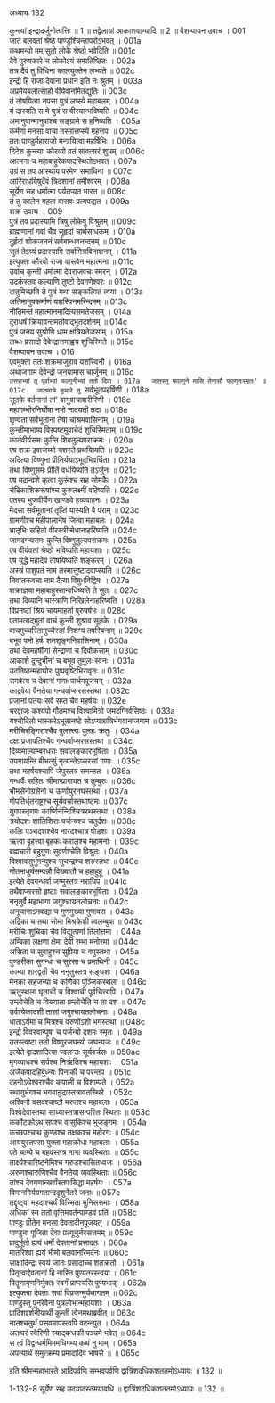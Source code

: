 अध्यायः 132

कुन्त्यां इन्द्रादर्जुनोत्पत्तिः ॥ 1 ॥ तद्वेलायां आकाशवाण्यादि ॥ 2 ॥
वैशम्पायन उवाच ।	001  
जाते बलवतां श्रेष्ठे पाण्डुश्चिन्तापरोऽभवत् ।	001a  
कथमन्यो मम सुतो लोके श्रेष्ठो भवेदिति ॥	001c  
दैवे पुरुषकारे च लोकोऽयं सम्प्रतिष्ठितः ।	002a  
तत्र दैवं तु विधिना कालयुक्तेन लभ्यते ॥	002c  
इन्द्रो हि राजा देवानां प्रधान इति नः श्रुतम् ।	003a  
अप्रमेयबलोत्साहो वीर्यवानमितद्युतिः ॥	003c  
तं तोषयित्वा तपसा पुत्रं लप्स्ये महाबलम् ।	004a  
यं दास्यति स मे पुत्रं स वीरयान्भविष्यति ॥	004c  
अमानुषान्मानुषांश्च सङ्ग्रामे स हनिष्यति ।	005a  
कर्मणा मनसा वाचा तस्मात्तप्स्ये महत्तपः ॥	005c  
ततः पाण्डुर्महाराजो मन्त्रयित्वा महर्षिभिः ।	006a  
दिदेश कुन्त्याः कौरव्यो व्रतं सांवत्सरं शुभम् ॥	006c  
आत्मना च महाबाहुरेकपादस्थितोऽभवत् ।	007a  
उग्रं स तप आस्थाय परमेण समाधिना ॥	007c  
आरिराधयिषुर्देवं त्रिदशानां तमीश्वरम् ।	008a  
सूर्येण सह धर्मात्मा पर्यतप्यत भारत ॥	008c  
तं तु कालेन महता वासवः प्रत्यपद्यत ।	009a  
शक्र उवाच ।	009  
पुत्रं तव प्रदास्यामि त्रिषु लोकेषु विश्रुतम् ॥	009c  
ब्राह्मणानां गवां चैव सुहृदां चार्थसाधकम् ।	010a  
दुर्हृदां शोकजननं सर्वबान्धवनन्दनम् ॥	010c  
सुतं तेऽग्र्यं प्रदास्यामि सर्वामित्रविनाशनम् ।	011a  
इत्युक्तः कौरवो राजा वासवेन महात्मना ॥	011c  
उवाच कुन्तीं धर्मात्मा देवराजवचः स्मरन् ।	012a  
उदर्कस्तव कल्याणि तुष्टो देवगणेश्वरः ॥	012c  
दातुमिच्छति ते पुत्रं यथा सङ्कल्पितं त्वया ।	013a  
अतिमानुषकर्माणं यशस्विनमरिन्दमम् ॥	013c  
नीतिमन्तं महात्मानमादित्यसमतेजसम् ।	014a  
दुराधर्षं क्रियावन्तमतीवाद्भुतदर्शनम् ॥	014c  
पुत्रं जनय सुश्रोणि धाम क्षत्रियतेजसाम् ।	015a  
लब्धः प्रसादो देवेन्द्रात्तमाह्वय शुचिस्मिते ॥	015c  
वैशम्पायन उवाच ।	016  
एवमुक्ता ततः शक्रमाजुहाव यशस्विनी ।	016a  
अथाजगाम देवेन्द्रो जनयामास चार्जुनम् ॥	016c  
`उत्तराभ्यां तु पूर्वाभ्यां फल्गुनीभ्यां ततो दिवा ।	017a  
जातस्तु फाल्गुने मासि तेनासौ फल्गुनःस्मृतः' ॥	017c  
जातमात्रे कुमारे तु `सर्वभूतप्रहर्षिणी ।	018a  
सूतके वर्तमानां तां' वागुवाचाशरीरिणी ।	018c  
महागम्भीरनिर्घोषा नभो नादयती तदा ॥	018e  
शृण्वतां सर्वभूतानां तेषां चाश्रमवासिनाम् ।	019a  
कुन्तीमाभाष्य विस्पष्टमुवाचेदं शुचिस्मिताम् ॥	019c  
कार्तवीर्यसमः कुन्ति शिवतुल्यपराक्रमः ।	020a  
एष शक्र इवाजय्यो यशस्ते प्रथयिष्यति ॥	020c  
अदित्या विष्णुना प्रीतिर्यथाऽभूदभिवर्धिता ।	021a  
तथा विष्णुसमः प्रीतिं वर्धयिष्यति तेऽर्जुनः ॥	021c  
एष मद्रान्वशे कृत्वा कुरूंश्च सह सोमकैः ।	022a  
चेदिकाशिकरूषांश्च कुरुलक्ष्मीं वहिष्यति ॥	022c  
एतस्य भुजवीर्येण खाण्डवे हव्यवाहनः ।	023a  
मेदसा सर्वभूतानां तृप्तिं यास्यति वै पराम् ॥	023c  
ग्रामणीश्च महीपालानेष जित्वा महाबलः ।	024a  
भ्रातृभिः सहितो वीरस्त्रीन्मेधानाहरिष्यति ॥	024c  
जामदग्न्यसमः कुन्ति विष्णुतुल्यपराक्रमः ।	025a  
एष वीर्यवतां श्रेष्ठो भविष्यति महायशाः ॥	025c  
एष युद्धे महादेवं तोषयिष्यति शङ्करम् ।	026a  
अस्त्रं पाशुपतं नाम तस्मात्तुष्टादवाप्स्यति ॥	026c  
निवातकवचा नाम दैत्या विबुधविद्विषः ।	027a  
शक्राज्ञया महाबाहुस्तान्वधिष्यति ते सुतः ॥	027c  
तथा दिव्यानि चास्त्राणि निखिलेनाहरिष्यति ।	028a  
विप्रनष्टां श्रियं चायमाहर्ता पुरुषर्षभः ॥	028c  
एतामत्यद्भुतां वाचं कुन्ती शुश्राव सूतके ।	029a  
वाचमुच्चरितामुच्चैस्तां निशम्य तपस्विनाम् ॥	029c  
बभूव पमो हर्षः शतशृङ्गनिवासिनाम् ।	030a  
तथा देवमहर्षीणां सेन्द्राणां च दिवौकसाम् ॥	030c  
आकाशे दुन्दुभीनां च बभूव तुमुलः स्वनः ।	031a  
उदतिष्ठन्महाघोरः पुष्पवृष्टिभिरावृतः ॥	031c  
समवेत्य च देवानां गणाः पार्थमपूजयन् ।	032a  
काद्रवेया वैनतेया गन्धर्वाप्सरसस्तथा ।	032c  
प्रजानां पतयः सर्वे सप्त चैव महर्षयः ॥	032e  
भरद्वाजः कश्यपो गौतमश्च विश्वामित्रो जमदग्निर्वसिष्ठः ।	033a  
यश्चोदितो भास्करेऽभूत्प्रनष्टे सोऽप्यत्रात्रिर्भगवानाजगाम ॥	033c  
मरीचिरङ्गिराश्चैव पुलस्त्यः पुलहः क्रतुः ।	034a  
दक्षः प्रजापतिश्चैव गन्धर्वाप्सरसस्तथा ॥	034c  
दिव्यमाल्याम्बरधराः सर्वालङ्कारभूषिताः ।	035a  
उपगायन्ति बीभत्सुं नृत्यन्तेऽप्सरसां गणाः ॥	035c  
तथा महर्षयश्चापि जेपुस्तत्र समन्ततः ।	036a  
गन्धर्वैः सहितः श्रीमान्प्रागायत च तुम्बुरुः ॥	036c  
भीमसेनोग्रसेनौ च ऊर्णायुरनघस्तथा ।	037a  
गोपतिर्धृतराष्ट्रश्च सूर्यवर्चास्तथाष्टमः ॥	037c  
युगपस्तृणपः कार्ष्णिर्नन्दिश्चित्ररथस्तथा ।	038a  
त्रयोदशः शालिशिराः पर्जन्यश्च चतुर्दशः ॥	038c  
कलिः पञ्चदशश्चैव नारदश्चात्र षोडशः ।	039a  
ऋत्वा बृहत्त्वा बृहकः करालश्च महामनाः ॥	039c  
ब्रह्मचारी बहुगुणः सुवर्णश्चेति विश्रुतः ।	040a  
विश्वावसुर्भुमन्युश्च सुचन्द्रश्च शरुस्तथा ॥	040c  
गीतमाधुर्यसम्पन्नौ विख्यातौ च हहाहुहू ।	041a  
इत्येते देवगन्धर्वा जग्मुस्तत्र नराधिप ॥	041c  
तथैवाप्सरसो हृष्टाः सर्वालङ्कारभूषिताः ।	042a  
ननृतुर्वै महाभागा जगुश्चायतलोचनाः ॥	042c  
अनूचानाऽनवद्या च गुणमुख्या गुणावरा ।	043a  
अद्रिका च तथा सोमा मिश्रकेशी त्वलम्बुषा ॥	043c  
मरीचिः शुचिका चैव विद्युत्पर्णा तिलोत्तमा ।	044a  
अम्बिका लक्षणा क्षेमा देवी रम्भा मनोरमा ॥	044c  
असिता च सुबाहुश्च सुप्रिया च वपुस्तथा ।	045a  
पुण्डरीका सुगन्धा च सुरसा च प्रमाथिनी ॥	045c  
काम्या शारद्वती चैव ननृतुस्तत्र सङ्घशः ।	046a  
मेनका सहजन्या च कर्णिका पुञ्जिकस्थला ॥	046c  
ऋतुस्थला घृताची च विश्वाची पूर्वचित्त्यपि ।	047a  
उम्लोचेति च विख्याता प्रम्लोचेति च ता दश ॥	047c  
उर्वश्येकादशी तासां जगुश्चायतलोचनाः ।	048a  
धाताऽर्यमा च मित्रश्च वरुणोंऽशो भगस्तथा ॥	048c  
इन्द्रो विवस्वान्पूषा च पर्जन्यो दशमः स्मृतः ।	049a  
ततस्त्वष्टा ततो विष्णुरजघन्यो जघन्यजः ॥	049c  
इत्येते द्वादशादित्या ज्वलन्तः सूर्यवर्चसः ॥	050ac  
मृगव्याधश्च सर्पश्च निर्ऋतिश्च महायशाः ।	051a  
अजैकपादहिर्बुध्न्यः पिनाकी च परन्तप ॥	051c  
दहनोऽथेश्वरश्चैव कपाली च विशाम्पते ।	052a  
स्थाणुर्भगश्च भगवान्रुद्रास्तत्रावतस्थिरे ॥	052c  
अश्विनौ वसवश्चाष्टौ मरुतश्च महाबलाः ।	053a  
विश्वेदेवास्तथा साध्यास्तत्रासन्परितः स्थिताः ॥	053c  
कर्कोटकोऽथ सर्पश्च वासुकिश्च भुजङ्गमः ।	054a  
कच्छपश्चाथ कुण्डश्च तक्षकश्च महोरगः ॥	054c  
आययुस्तपसा युक्ता महाक्रोधा महाबलाः ।	055a  
एते चान्ये च बहवस्तत्र नागा व्यवस्थिताः ॥	055c  
तार्क्ष्यश्चारिष्टनेमिश्च गरुडश्चासितध्वजः ।	056a  
अरुणश्चारुणिश्चैव वैनतेया व्यवस्थिताः ॥	056c  
तांश्च देवगणान्सर्वांस्तपःसिद्धा महर्षयः ।	057a  
विमानगिर्यग्रगतान्ददृशुर्नेतरे जनाः ॥	057c  
तद्दृष्ट्वा महदाश्चर्यं विस्मिता मुनिसत्तमाः ।	058a  
अधिकां स्म ततो वृत्तिमवर्तन्पाण्डवं प्रति ॥	058c  
पाण्डुः प्रीतेन मनसा देवतादीनपूजयत् ।	059a  
पाण्डुना पूजिता देवाः प्रत्यूचुर्नरसत्तमम् ॥	059c  
प्रादुर्भूतो ह्ययं धर्मो देवतानां प्रसादतः ।	060a  
मातरिश्वा ह्ययं भीमो बलवानरिमर्दनः ॥	060c  
साक्षादिन्द्रः स्वयं जातः प्रसादाच्च शतक्रतोः ।	061a  
पितृत्वाद्देवतानां हि नास्ति पुण्यतरस्त्वया ॥	061c  
पितॄणामृणनिर्मुक्तः स्वर्गं प्राप्स्यसि पुण्यभाक् ।	062a  
इत्युक्त्वा देवताः सर्वा विप्रजग्मुर्यथागतम् ॥	062c  
पाण्डुस्तु पुनरेवैनां पुत्रलोभान्महायशाः ।	063a  
प्रादिशद्दर्शनीयार्थी कुन्ती त्वेनमथाब्रवीत् ॥	063c  
नातश्चतुर्थं प्रसवमापस्त्वपि वदन्त्युत ।	064a  
अतःपरं स्वैरिणी स्याद्बन्धकी पञ्चमे भवेत् ॥	064c  
स त्वं विद्वन्धर्ममिममधिगम्य कथं नु माम् ।	065a  
अपत्यार्थं समुत्क्रम्य प्रमादादिव भाषसे ॥ ॥	065c  

इति श्रीमन्महाभारते आदिपर्वणि सम्भवपर्वणि द्वात्रिंशदधिकशततमोऽध्यायः ॥ 132 ॥

1-132-8 सूर्येण सह उदयादस्तमयावधि ॥ द्वात्रिंशदधिकशततमोऽध्यायः ॥ 132 ॥
